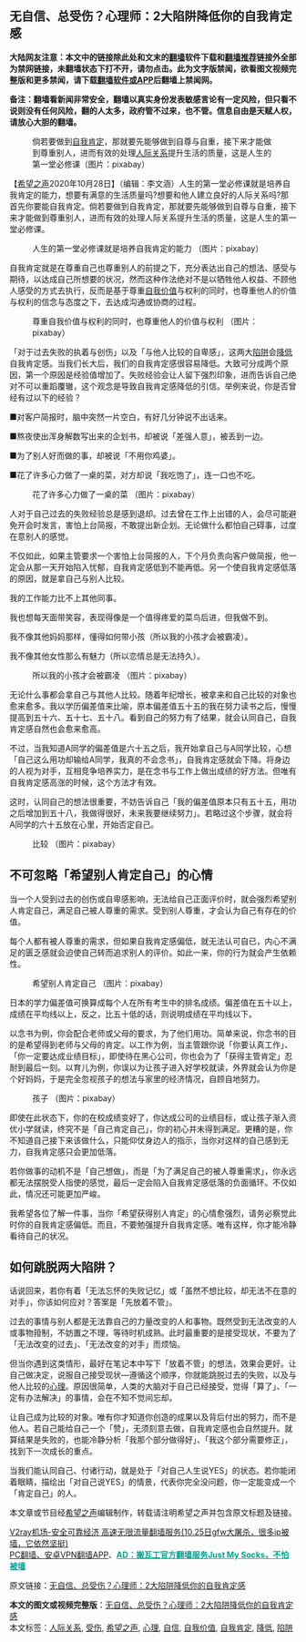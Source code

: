  <h2>无自信、总受伤？心理师：2大陷阱降低你的自我肯定感</h2> <p class="notice"><b>大陆网友注意：本文中的链接除此处和文末的<a href="https://github.com/bannedbook/fanqiang" >翻墙</a>软件下载和<a href="https://github.com/killgcd/justmysocks/blob/master/README.md">翻墙推荐</a>链接外全部为禁网链接，未翻墙状态下打不开，请勿点击。此为文字版禁闻，欲看图文视频完整版和更多禁闻，请下载<a href="https://github.com/bannedbook/fanqiang">翻墙软件或APP</a>后翻墙上禁闻网。</p><p>备注：翻墙看新闻非常安全，翻墙以真实身份发表敏感言论有一定风险，但只看不说则没有任何风险，翻的人太多，政府管不过来，也不管。信息自由是天赋人权，请放心大胆的翻墙。</b></p>  <div class="entry"> <figure><figcaption>倘若要做到<a href="https://www.bannedbook.org/bnews/tag/%E8%87%AA%E6%88%91%E8%82%AF%E5%AE%9A/" class="st_tag internal_tag" rel="tag" title="标签 自我肯定 下的日志">自我肯定</a>，那就要先能够做到自尊与自重，接下来才能做到尊重别人，进而有效的处理<a href="https://www.bannedbook.org/bnews/tag/%E4%BA%BA%E9%99%85%E5%85%B3%E7%B3%BB/" class="st_tag internal_tag" rel="tag" title="标签 人际关系 下的日志">人际关系</a>提升生活的质量，这是人生的第一堂必修课（图片：pixabay）</figcaption></figure> <p>【<span class='wp_keywordlink_affiliate'><a href="https://www.soundofhope.org" title="希望之声" target="_blank">希望之声</a></span>2020年10月28日】（编辑：李文涵）人生的第一堂必修课就是培养自我肯定的能力，想要有满意的生活质量吗?想要和他人建立良好的人际关系吗?那首先你要能自我肯定。倘若要做到自我肯定，那就要先能够做到自尊与自重，接下来才能做到尊重别人，进而有效的处理人际关系提升生活的质量，这是人生的第一堂必修课。</p> <figure><figcaption>人生的第一堂必修课就是培养自我肯定的能力  （图片：pixabay）</figcaption></figure> <p>自我肯定就是在尊重自己也尊重别人的前提之下，充分表达出自己的想法、感受与期待，以达成自己所想要的状况，然而这种作法绝对不是以牺牲他人权益、不顾他人感受的方式去执行，反而是基于尊重<a href="https://www.bannedbook.org/bnews/tag/%E8%87%AA%E6%88%91%E4%BB%B7%E5%80%BC/" class="st_tag internal_tag" rel="tag" title="标签 自我价值 下的日志">自我价值</a>与权利的同时，也尊重他人的价值与权利的信念与态度之下，去达成沟通或协商的过程。</p> <figure><figcaption>尊重自我价值与权利的同时，也尊重他人的价值与权利  （图片：pixabay）</figcaption></figure> <p>「对于过去失败的执着与创伤」以及「与他人比较的自卑感」，这两大<a href="https://www.bannedbook.org/bnews/tag/%E9%99%B7%E9%98%B1/" class="st_tag internal_tag" rel="tag" title="标签 陷阱 下的日志">陷阱</a>会<a href="https://www.bannedbook.org/bnews/tag/%E9%99%8D%E4%BD%8E/" class="st_tag internal_tag" rel="tag" title="标签 降低 下的日志">降低</a>自我肯定感。当我们长大后，我们的自我肯定感很容易降低。大致可分成两个原因，第一个原因是经验值增加了。失败经验会让人留下强烈印象，进而告诉自己绝对不可以重蹈覆辙，这个观念是导致自我肯定感降低的引信。举例来说，你是否曾经有过以下的经验？</p> <p>■对客户简报时，脑中突然一片空白，有好几分钟说不出话来。</p> <p>■熬夜使出浑身解数写出来的企划书，却被说「差强人意」，被丢到一边。</p> <p>■为了别人好而做的事，却被说「不用你鸡婆」。</p> <p>■花了许多心力做了一桌的菜，对方却说「我吃饱了」，连一口也不吃。</p>  <figure><figcaption>花了许多心力做了一桌的菜  （图片：pixabay）</figcaption></figure> <p>人对于自己过去的失败经验总是感到退却。过去曾在工作上出错的人，会尽可能避免开会时发言，害怕上台简报，不敢提出新企划。无论做什么都怕自己碍事，过度在意别人的感觉。</p> <p>不仅如此，如果主管要求一个害怕上台简报的人，下个月负责向客户做简报，他一定会从那一天开始陷入忧郁，自我肯定感低到不能再低。另一个使自我肯定感低落的原因，就是拿自己与别人比较。</p> <p>我的工作能力比不上其他同事。</p> <p>我也想每天面带笑容，表现得像是一个值得疼爱的菜鸟后进，但我做不到。</p> <p>我不像其他妈妈那样，懂得如何带小孩（所以我的小孩才会被霸凌）。</p> <p>我不像其他女性那么有魅力（所以恋情总是无法持久）。</p> <figure><figcaption>所以我的小孩才会被霸凌  （图片：pixabay）</figcaption></figure> <p>无论什么事都会拿自己与其他人比较。随着年纪增长，被拿来和自己比较的对象也愈来愈多。我以学历偏差值来比喻，原本偏差值五十五的我在努力读书之后，慢慢提高到五十六、五十七、五十八。看到自己的努力有了结果，就会认同自己，自我肯定感自然也会愈来愈高。</p>  <p>不过，当我知道A同学的偏差值是六十五之后，我开始拿自己与A同学比较，心想「自己这么用功却输给A同学，我真的不会念书」，自我肯定感就会下降。将身边的人视为对手，互相竞争培养实力，是在念书与工作上做出成绩的好方法。但唯有自我肯定感高涨的时候，这个方法才有效。</p> <p>这时，认同自己的想法很重要，不妨告诉自己「我的偏差值原本只有五十五，用功之后增加到五十八，我做得很好，未来我要继续努力」。若略过这个步骤，就会将A同学的六十五放在心里，开始否定自己。</p> <figure><figcaption>比较  （图片：pixabay）</figcaption></figure> <h2><strong>不可忽略「希望别人肯定自己」的心情</strong></h2> <p>当一个人受到过去的创伤或自卑感影响，无法给自己正面评价时，就会强烈希望别人肯定自己，满足自己被人尊重的需求。受到别人尊重，才会认为自己有存在的价值。</p> <p>每个人都有被人尊重的需求，但如果自我肯定感偏低，就无法认可自已，内心不满足的匮乏感就会迫使自己转而追求别人的评价。如此一来，你的行为就会产生依赖性。</p> <figure><figcaption>希望别人肯定自己   （图片：pixabay）</figcaption></figure> <p>日本的学力偏差值可换算成每个人在所有考生中的排名成绩。偏差值在五十以上，成绩在平均线以上，反之，比五十低的话，则说明成绩在平均线以下。</p> <p>以念书为例，你会配合老师或父母的要求，为了他们用功。简单来说，你念书的目的是希望得到老师与父母的肯定。以工作为例，当主管跟你说「你要认真工作」、「你一定要达成业绩目标」，即使待在黑心公司，你也会为了「获得主管肯定」忍耐到最后一刻。以育儿为例，你误以为让孩子进入好学校就读，外界就会认为你是个好妈妈，于是完全忽视孩子的想法与家里的经济情况，自顾自地努力。</p> <figure><figcaption>孩子   （图片：pixabay）</figcaption></figure> <p>即使在此状态下，你的在校成绩变好了，你达成公司的业绩目标，或让孩子渐入资优小学就读，终究不是「自己肯定自己」，你的初心并未得到满足。更糟的是，你不知道自己接下来该做什么，只能仰仗身边人的指示，当你对这样的自己感到无力，自我肯定感只会更加低落。</p>  <p>若你做事的动机不是「自己想做」，而是「为了满足自己的被人尊重需求」，你永远都无法摆脱受人指使的感觉，最后一定会陷入自我肯定感低落的负面循环。不仅如此，情况还可能更加严峻。</p> <p>我希望各位了解一件事，当你「希望获得别人肯定」的心情愈强烈，请务必察觉此时你的自我肯定感偏低。而且，不要勉强提升自我肯定感。唯有这样，你才能冷静看待自己的状况。</p> <h2><strong>如何跳脱两大陷阱？</strong></h2> <p>话说回来，若你有着「无法忘怀的失败记忆」或「虽然不想比较，却无法不在意的对手」，你该如何应对？答案是「先放着不管」。</p> <p>过去的事情与别人都是无法靠自己的力量改变的人和事物。既然受到无法改变的人或事物箝制，不妨置之不理，等待时机成熟。此时最重要的是接受现状，不要为了「无法改变的过去」、「无法改变的对手」而烦恼。</p> <p>但当你遇到这类情形，最好在笔记本中写下「放着不管」的想法，效果会更好。让自己做决定，说服自己接受现状—遵循这个顺序，你就能跳脱过去的失败，以及与他人比较的<a href="https://www.bannedbook.org/bnews/tag/%E5%BF%83%E7%90%86/" class="st_tag internal_tag" rel="tag" title="标签 心理 下的日志">心理</a>。原因很简单，人类的大脑对于自己已经接受，觉得「算了」、「一定有办法解决」的事情，会在不知不觉间忘却。</p> <p>让自己成为比较的对象。唯有你才知道你创造的成果以及背后付出的努力，而不是他人。若自己能给自己一个「赞」，无须刻意去做，自我肯定感也会自然提升。就算结果是失败的，也能冷静分析「我那个部分做得好」、「我这个部分需要修正」，找到下一次成长的重点。</p> <p>当我们能认同自己、付诸行动，就是处于「对自己人生说YES」的状态。若你能闭着眼睛，描绘出「对自己说YES」的情景，代表你完全没问题，你一定能变成一个「肯定自己」的人。</p>  <p>本文章或节目经<a href="https://www.bannedbook.org/bnews/tag/%e5%b8%8c%e6%9c%9b%e4%b9%8b%e5%a3%b0/" class="st_tag internal_tag" rel="tag" title="标签 希望之声 下的日志">希望之声</a>编辑制作，转载请注明希望之声并包含原文标题及链接。</p> <p class="texttj"> <a href="https://www.bannedbook.org/forum23/topic22702.html" target="_blank">V2ray机场-安全可靠经济 高速无限流量翻墙服务(10.25日gfw大屠杀，很多ip被墙，它依然坚挺)</a><br/> <a href="https://github.com/bannedbook/fanqiang/wiki/%E7%A6%81%E9%97%BB%E7%BD%91%E5%AE%89%E5%8D%93%E7%BF%BB%E5%A2%99%E6%96%B0%E9%97%BBAPP" target="_blank">PC翻墙、安卓VPN翻墙APP</a>、<span onclick="window.open('https://github.com/killgcd/justmysocks/blob/master/README.md')" style="font-weight:bold;color:#00A191;cursor:pointer;text-decoration:underline;outline:none">AD：搬瓦工官方翻墙服务Just My Socks，不怕被墙</span></p><p>原文链接：<a class="src_link"  href="https://www.soundofhope.org/post/383098" target="_blank">无自信、总受伤？心理师：2大陷阱降低你的自我肯定感</a></p><a name='sharetosocial'></a>       <div><b>本文的图文或视频完整版</b>：<a href='https://www.bannedbook.org/bnews/comments/20201029/1422182.html'>无自信、总受伤？心理师：2大陷阱降低你的自我肯定感</a></div>  </div><!--END ENTRY--> <div class="postfooter"> <div>本文标签：<a href="https://www.bannedbook.org/bnews/tag/%E4%BA%BA%E9%99%85%E5%85%B3%E7%B3%BB/" rel="tag">人际关系</a>, <a href="https://www.bannedbook.org/bnews/tag/%E5%8F%97%E4%BC%A4/" rel="tag">受伤</a>, <a href="https://www.bannedbook.org/bnews/tag/%e5%b8%8c%e6%9c%9b%e4%b9%8b%e5%a3%b0/" rel="tag">希望之声</a>, <a href="https://www.bannedbook.org/bnews/tag/%E5%BF%83%E7%90%86/" rel="tag">心理</a>, <a href="https://www.bannedbook.org/bnews/tag/%E8%87%AA%E4%BF%A1/" rel="tag">自信</a>, <a href="https://www.bannedbook.org/bnews/tag/%E8%87%AA%E6%88%91%E4%BB%B7%E5%80%BC/" rel="tag">自我价值</a>, <a href="https://www.bannedbook.org/bnews/tag/%E8%87%AA%E6%88%91%E8%82%AF%E5%AE%9A/" rel="tag">自我肯定</a>, <a href="https://www.bannedbook.org/bnews/tag/%E9%99%8D%E4%BD%8E/" rel="tag">降低</a>, <a href="https://www.bannedbook.org/bnews/tag/%E9%99%B7%E9%98%B1/" rel="tag">陷阱</a></div>  </div><!--END POSTFOOTER--> 
